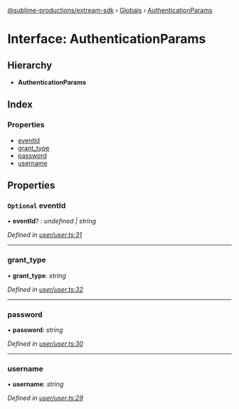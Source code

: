 [@sublime-productions/extream-sdk](../README.md) › [Globals](../globals.md) › [AuthenticationParams](authenticationparams.md)

# Interface: AuthenticationParams

## Hierarchy

* **AuthenticationParams**

## Index

### Properties

* [eventId](authenticationparams.md#optional-eventid)
* [grant_type](authenticationparams.md#grant_type)
* [password](authenticationparams.md#password)
* [username](authenticationparams.md#username)

## Properties

### `Optional` eventId

• **eventId**? : *undefined | string*

*Defined in [user/user.ts:31](https://github.com/Extream-SaaS/ex-sdk/blob/ed34b16/src/user/user.ts#L31)*

___

###  grant_type

• **grant_type**: *string*

*Defined in [user/user.ts:32](https://github.com/Extream-SaaS/ex-sdk/blob/ed34b16/src/user/user.ts#L32)*

___

###  password

• **password**: *string*

*Defined in [user/user.ts:30](https://github.com/Extream-SaaS/ex-sdk/blob/ed34b16/src/user/user.ts#L30)*

___

###  username

• **username**: *string*

*Defined in [user/user.ts:29](https://github.com/Extream-SaaS/ex-sdk/blob/ed34b16/src/user/user.ts#L29)*

